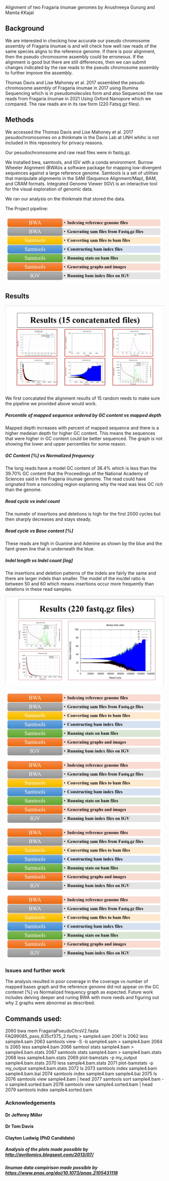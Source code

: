 Alignment of two Fragaria iinumae genomes by Anushreeya Gurung and Mamta KKajal
## Background
We are interested in checking how accurate our pseudo chromosome assembly of Fragaria iinumae is and will check how well raw reads of the same species aligns to the reference genome. 
If there is poor alignment, then the pseudo chromosome assembly could be erroneous. 
If the alignment is good but there are still differences, then we can submit changes indicated by the raw reads to the pseudo chromosome assembly to further improve the assembly. 

Thomas Davis and Lise Mahoney et al. 2017 assembled the pesudo chromosome asembly of Fragaria iinumae in 2017 using Illumina Sequencing which is in pseudomolecules form and also Sequenced the raw reads from Fragaria iinumae in 2021 Using Oxford Nanopore which we compared. The raw reads are in its raw form (220 Fatsq.gz files).



## Methods
We accessed the Thomas Davis and Lise Mahoney et al. 2017 pesudochromosomes on a thinkmate in the Davis Lab at UNH whihc is not included in this reposotory for privacy reasons.

Our pesudochromosome and raw read files were in fastq.gz.

We installed bwa, samtools, and IGV with a conda environment.
Burrow Wheeler Alignment (BWA)is a software package for mapping low-divergent sequences against a large reference genome.
Samtools is a set of utilities that manipulate alignments in the SAM (Sequence Alignment/Map), BAM, and CRAM formats. 
Integrated Genome Viewer (IGV) is an interactive tool for the visual exploration of genomic data.


We ran our analysis on the thinkmate that stored the data. 

The Project pipeline:

![plot](plots/Screenshot_2022-05-11_121105.jpg)

## Results
![plot](plots/slide1.jpg)
We first concatated the alignment results of 15 random reeds to make sure the pipeline we provided above would work. 
##### Percentile of mapped sequence ordered by GC content vs mapped depth
Mapped depth increases with percent of mapped sequence and there is a higher medeian depth for higher GC content. This means the sequences that were higher in GC content could be better sequenced. The graph is not showing the lower and upper percentiles for some reason. 
##### GC Content [%] vs Normalized frequency
The long reads have a model GC content of 38.4% which is less than the 39.70% GC content that the Proceedings of the National Academy of Sciences said in the Frageria iinumae genome. The read could have orignated from a noncoding region explaning why the read was less GC rich than the genome. 
##### Read cycle vs indel count
The numebr of insertions and deletions is high for the first 2000 cycles but then sharply decreases and stays steady. 
##### Read cycle vs Base content [%] 
These reads are high in Guanine and Adenine as shown by the blue and the faint green line that is underneath the blue. 
##### Indel length vs Indel count [log]
The insertions and deletion patterns of the indels are fairly the same and there are larger indels than smaller. The model of the ins/del ratio is between 50 and 60 which means insertions occur more frequently than deletions in these read samples.

![plot](plots/slide2.jpg)




![plot](plots/Screenshot_2022-05-11_121105.jpg)
![plot](plots/Screenshot_2022-05-11_121105.jpg)
![plot](plots/Screenshot_2022-05-11_121105.jpg)
![plot](plots/Screenshot_2022-05-11_121105.jpg)


### Issues and further work
The analysis resulted in poor coverage in the coverage vs number of mapped bases graph and the reference genome did not appear on the GC contenet [%] vs Normalized frequency graph as expected. Future work includes delving deeper and runing BWA with more reeds and figuring out why 2 graphs were abnormal as described.













    



## Commands used:
 2060  bwa mem FragariaPseudoChrsV2.fasta FAQ99085_pass_635cf375_2.fastq > sample4.sam
 2061  ls
 2062  less sample4.sam 
 2063  samtools view -S -b sample4.sam > sample4.bam
 2064  ls
 2065  less sample4.bam 
 2066  samtool stats sample4.bam > sample4.bam.stats
 2067  samtools stats sample4.bam > sample4.bam.stats
 2068  less sample4.bam.stats 
 2069  plot-bamstats -p my_output sample4.bam.stats 
 2070  less sample4.bam.stats 
 2071  plot-bamstats -p my_output sample4.bam.stats 
 2072  ls
 2073  samtools index sample4.bam sample4.bam.bai
 2074  samtools index sample4.bam sample4.bai
 2075  ls
 2076  samtools view sample4.bam | head
 2077  samtools sort sample4.bam -o sample4.sorted.bam
 2078  samtools view sample4.sorted.bam | head
 2079  samtools index sample4.sorted.bam
 
 ### Acknowledgements
 #### Dr Jefferey Miller
 #### Dr Tom Davis
 #### Clayton Ludwig (PhD Candidate)
 
 ##### Analysis of the plots made possible by http://avrilomics.blogspot.com/2013/07/ 
 ##### Iinumae data compirison made possible by https://www.pnas.org/doi/10.1073/pnas.2105431118  


 



